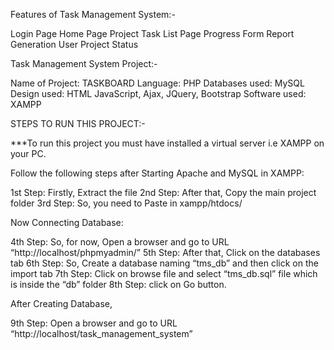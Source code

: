Features of Task Management System:-

Login Page
Home Page
Project
Task List Page
Progress Form
Report Generation
User
Project Status

Task Management System Project:-

Name of Project:     TASKBOARD
Language:            PHP
Databases used:      MySQL
Design used:         HTML JavaScript, Ajax, JQuery, Bootstrap
Software used:       XAMPP

STEPS TO RUN THIS PROJECT:-

***To run this project you must have installed a virtual server i.e XAMPP on your PC. 

Follow the following steps after Starting Apache and MySQL in XAMPP:

1st Step: Firstly, Extract the file
2nd Step: After that, Copy the main project folder
3rd Step: So, you need to Paste in xampp/htdocs/

Now Connecting Database:

4th Step: So, for now, Open a browser and go to URL “http://localhost/phpmyadmin/”
5th Step: After that, Click on the databases tab
6th Step: So, Create a database naming “tms_db” and then click on the import tab
7th Step: Click on browse file and select “tms_db.sql” file which is inside the “db” folder
8th Step: click on Go button.

After Creating Database,

9th Step: Open a browser and go to URL “http://localhost/task_management_system”
